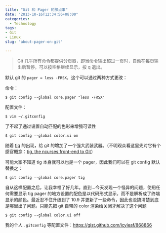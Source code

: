 ```yaml
---
title: "Git 和 Pager 的那点事"
date: "2013-10-16T12:34:56+08:00"
categories:
  - Technology
tags:
- Git
- Linux
slug: "about-pager-on-git"

---
```


 > Git 几乎所有命令都提供分页器，即当命令输出超过一页时，自动在每页输出后暂停，可以按空格继续显示，按 q 退出。

默认 git 的 `pager = less -FRSX`，这个可以通过两种方式更改：

命令：

```
$ git config --global core.pager "less -FRSX"

```
配置文件：

```
$ vim ~/.gitconfig
```

了不起了通过设置自动匹配的色彩来增强可读性

```
$ git config --global color.ui on 	
```

随着 [tig](http://jonas.nitro.dk/tig) 的出现，给 git 的增加了一个强大武装武器。（不明观众看这里先对它有个感官概念：[tig, the ncurses front-end to Git](http://gitready.com/advanced/2009/07/31/tig-the-ncurses-front-end-to-git.html)）

可能大家不知道 tig 本身就可以也是一个 pager，因此我们可以在 git config 默认替换之：

```
$ git config --global core.pager tig
```

自从这样配置之后，让我幸福了好几年。直到...今天发现一个怪异的问题，使用任何需要显示 tig pager 的地方设置的配色是以代码形式显示，而不是解析成了终端显示的颜色。最近忍不住升级到了 10.9 并更新了一些命令，因此也没搞清楚到底是哪里出了问题。只能先把 git 自带的 color 渲染给关闭才解决了这个问题

```
$ git config --global color.ui off
```

我的个人 `.gitconfig` 等配置文件：https://gist.github.com/icyleaf/868866
